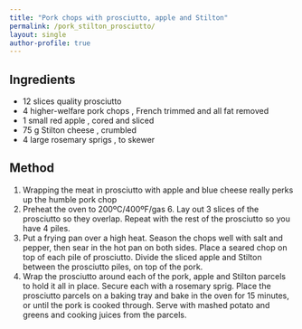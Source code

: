 ```yaml
---
title: "Pork chops with prosciutto, apple and Stilton"
permalink: /pork_stilton_prosciutto/
layout: single
author-profile: true
---
```


## Ingredients
- 12 slices quality prosciutto
- 4 higher-welfare pork chops , French trimmed and all fat removed
- 1 small red apple , cored and sliced
- 75 g Stilton cheese , crumbled
- 4 large rosemary sprigs , to skewer

## Method
1. Wrapping the meat in prosciutto with apple and blue cheese really perks up the humble pork chop
2. Preheat the oven to 200ºC/400ºF/gas 6. Lay out 3 slices of the prosciutto so they overlap. Repeat with the rest of the prosciutto so you have 4 piles.
3. Put a frying pan over a high heat. Season the chops well with salt and pepper, then sear in the hot pan on both sides. Place a seared chop on top of each pile of prosciutto. Divide the sliced apple and Stilton between the prosciutto piles, on top of the pork.
4. Wrap the prosciutto around each of the pork, apple and Stilton parcels to hold it all in place. Secure each with a rosemary sprig. Place the prosciutto parcels on a baking tray and bake in the oven for 15 minutes, or until the pork is cooked through. Serve with mashed potato and greens and cooking juices from the parcels.
